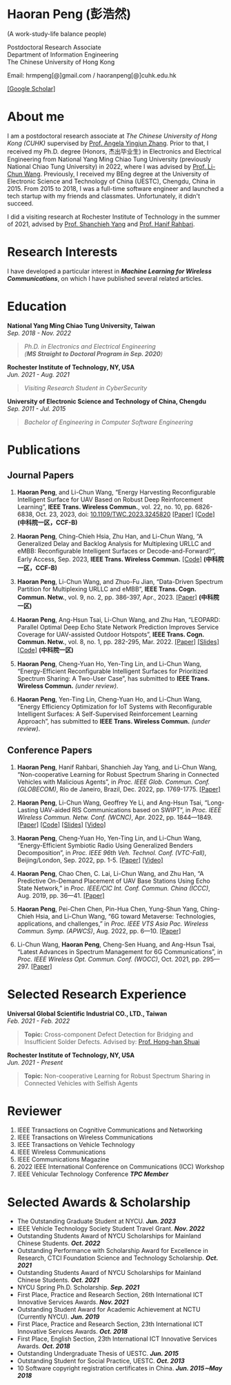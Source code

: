 # Haoran Peng (彭浩然)
(A work-study-life balance people)<br>

Postdoctoral Research Associate<br>
Department of Information Engineering<br>
The Chinese University of Hong Kong<br>
<!-- Postdoctoral Fellow in ICCL Lab<br>
Department of Electrical and Computer Engineering<br>
National Yang Ming Chiao Tung University<br>
(Previously National Chiao Tung University)<br>
Rm. 516, MIRC Bldg, 1001 University Road<br>
Hsinchu, Taiwan 300<br> -->
Email: hrmpeng[@]gmail.com / haoranpeng[@]cuhk.edu.hk

<!--[[LinkedIn]](https://www.linkedin.com/in/phr-michael/)  -->
[[Google Scholar]](https://scholar.google.com/citations?hl=zh-TW&user=SXUH6y4AAAAJ)

# About me
I am a postdoctoral research associate at *The Chinese University of Hong Kong (CUHK)* supervised by [Prof. Angela Yingjun Zhang](https://staff.ie.cuhk.edu.hk/~yjzhang/). Prior to that, I received my Ph.D. degree (Honors, 杰出毕业生) in Electronics and Electrical Engineering from National Yang Ming Chiao Tung University (previously National Chiao Tung University) in 2022, where I was advised by [Prof. Li-Chun Wang](https://wang.web.nycu.edu.tw/). Previously, I received my BEng degree at the University of Electronic Science and Technology of China (UESTC), Chengdu, China in 2015. From 2015 to 2018, I was a full-time software engineer and launched a tech startup with my friends and classmates. Unfortunately, it didn't succeed. <br>

I did a visiting research at Rochester Institute of Technology in the summer of 2021, advised by [Prof. Shanchieh Yang](https://www.rit.edu/directory/sjyeec-shanchieh-yang) and [Prof. Hanif Rahbari](http://rahbari.csec.rit.edu/).

<!-- **I am currently on the academic job market, looking for faculty positions in ECE, CSE, etc., related to Machine Learning and optimization, with applications in Wireless Communications, Networking, and CyberSecurity. Please feel free to contact me if you are interested.** -->

# Research Interests

I have developed a particular interest in ***Machine Learning for Wireless Communications***, on which I have published several related articles.

# Education
**National Yang Ming Chiao Tung University, Taiwan** <br>
*Sep. 2018 - Nov. 2022*
>*Ph.D. in Electronics and Electrical Engineering*<br>
>*(**MS Straight to Doctoral Program in Sep. 2020**)*

**Rochester Institute of Technology, NY, USA**<br>
*Jun. 2021 - Aug. 2021*
>*Visiting Research Student in CyberSecurity*

**University of Electronic Science and Technology of China, Chengdu**<br>
*Sep. 2011 - Jul. 2015*
>*Bachelor of Engineering in Computer Software Engineering* 

# Publications
## Journal Papers

1. **Haoran Peng**, and Li-Chun Wang, “Energy Harvesting Reconfigurable Intelligent Surface for UAV Based on Robust Deep Reinforcement Learning”, **IEEE Trans. Wireless Commun.**, vol. 22, no. 10, pp. 6826-6838, Oct. 23, 2023, doi: [10.1109/TWC.2023.3245820](https://doi.org/10.1109/TWC.2023.3245820) [[Paper]](https://doi.org/10.1109/TWC.2023.3245820) [[Code]](https://github.com/Haoran-Peng/UAV-RIS_EnergyHarvesting) **(中科院一区，CCF-B)**
   
2. **Haoran Peng**, Ching-Chieh Hsia, Zhu Han, and Li-Chun Wang, “A Generalized Delay and Backlog Analysis for Multiplexing URLLC and eMBB: Reconfigurable Intelligent Surfaces or Decode-and-Forward?”, Early Access, Sep. 2023, **IEEE Trans. Wireless Commun.** [[Code]](https://github.com/Haoran-Peng/MartingaleMultiHop/tree/main) **(中科院一区，CCF-B)**

3. **Haoran Peng**, Li-Chun Wang, and Zhuo-Fu Jian, “Data-Driven Spectrum Partition for Multiplexing URLLC and eMBB”, **IEEE Trans. Cogn. Commun. Netw.**, vol. 9, no. 2, pp. 386-397, Apr., 2023. [[Paper]](https://ieeexplore.ieee.org/abstract/document/10003191) **(中科院一区)**

4. **Haoran Peng**, Ang-Hsun Tsai, Li-Chun Wang, and Zhu Han, “LEOPARD: Parallel Optimal Deep Echo State Network Prediction Improves Service Coverage for UAV-assisted Outdoor Hotspots”,  **IEEE Trans. Cogn. Commun. Netw.**, vol. 8, no. 1, pp. 282-295, Mar. 2022. [[Paper]](https://ieeexplore.ieee.org/document/9548955) [[Slides]](https://haoran-peng.github.io/Slides/LEOPARD_TCCN.pdf) [[Code]](https://github.com/Haoran-Peng/parallel_deep_echo_state_network) **(中科院一区)**

5. **Haoran Peng**, Cheng-Yuan Ho, Yen-Ting Lin, and Li-Chun Wang, “Energy-Efficient Reconfigurable Intelligent Surfaces for Prioritized Spectrum Sharing: A Two-User Case”, has submitted to **IEEE Trans. Wireless Commun.** *(under review)*.
   
6. **Haoran Peng**, Yen-Ting Lin, Cheng-Yuan Ho, and Li-Chun Wang, “Energy Efficiency Optimization for IoT Systems with Reconfigurable Intelligent Surfaces: A Self-Supervised Reinforcement Learning Approach”, has submitted to **IEEE Trans. Wireless Commun.** *(under review)*.

## Conference Papers

 1. **Haoran Peng**, Hanif Rahbari, Shanchieh Jay Yang, and Li-Chun Wang, “Non-cooperative Learning for Robust Spectrum Sharing in Connected Vehicles with Malicious Agents”, in *Proc. IEEE Glob. Commun. Conf. (GLOBECOM)*, Rio de Janeiro, Brazil, Dec. 2022, pp. 1769-1775. [[Paper]](https://ieeexplore.ieee.org/document/10000791)
 
 2. **Haoran Peng**, Li-Chun Wang, Geoffrey Ye Li, and Ang-Hsun Tsai, “Long-Lasting UAV-aided RIS Communications based on SWIPT”, in *Proc. IEEE Wireless Commun. Netw. Conf. (WCNC)*, Apr. 2022, pp. 1844—1849. [[Paper]](https://ieeexplore.ieee.org/document/9771999) [[Code]](https://github.com/Haoran-Peng/UAV-RIS_EH_DDPG) [[Slides]](https://haoran-peng.github.io/Slides/EH_UAV_RIS.pdf) [[Video]](https://www.bilibili.com/video/BV1jL4y1F7oA#reply112394783936)

 3. **Haoran Peng**, Cheng-Yuan Ho, Yen-Ting Lin, and Li-Chun Wang, “Energy-Efficient Symbiotic Radio Using Generalized Benders Decomposition”, in *Proc. IEEE 96th Veh. Technol. Conf. (VTC-Fall)*, Beijing/London, Sep. 2022, pp. 1-5. [[Paper]](https://ieeexplore.ieee.org/abstract/document/10013073) [[Video]](https://www.bilibili.com/video/BV1mG4y1s7WW/)
 
 4. **Haoran Peng**, Chao Chen, C. Lai, Li-Chun Wang, and Zhu Han, “A Predictive On-Demand Placement of UAV Base Stations Using Echo State Network,” in *Proc. IEEE/CIC Int. Conf. Commun. China (ICCC)*, Aug. 2019, pp. 36—41. [[Paper]](https://ieeexplore.ieee.org/document/8855868) 
 
 5. **Haoran Peng**, Pei-Chen Chen, Pin-Hua Chen, Yung-Shun Yang, Ching-Chieh Hsia, and Li-Chun Wang, “6G toward Metaverse: Technologies, applications, and challenges,” in *Proc. IEEE VTS Asia Pac. Wireless Commun. Symp. (APWCS)*, Aug. 2022, pp. 6—10. [[Paper]](https://ieeexplore.ieee.org/abstract/document/9906483)
 
 6. Li-Chun Wang, **Haoran Peng**, Cheng-Sen Huang, and Ang-Hsun Tsai, “Latest Advances in Spectrum Management for 6G Communications”, in *Proc. IEEE Wireless Opt. Commun. Conf. (WOCC)*, Oct. 2021, pp. 295—297. [[Paper]](https://ieeexplore.ieee.org/document/9603218)

# Selected Research Experience

**Universal Global Scientific Industrial CO., LTD., Taiwan**<br>
*Feb. 2021 - Feb. 2022*
>**Topic:** Cross-component Defect Detection for Bridging and Insufficient Solder Defects. Advised by: [Prof. Hong-han Shuai](https://basiclab.lab.nycu.edu.tw)

**Rochester Institute of Technology, NY, USA**<br>
*Jun. 2021 - Present*
>**Topic:** Non-cooperative Learning for Robust Spectrum Sharing in Connected Vehicles with Selfish Agents

# Reviewer

1. IEEE Transactions on Cognitive Communications and Networking
2. IEEE Transactions on Wireless Communications
3. IEEE Transactions on Vehicle Technology
4. IEEE Wireless Communications
5. IEEE Communications Magazine
6. 2022 IEEE International Conference on Communications (ICC) Workshop
7. IEEE Vehicular Technology Conference ***TPC Member***

# Selected Awards & Scholarship

 - The Outstanding Graduate Student at NYCU. ***Jun. 2023***
 - IEEE Vehicle Technology Society Student Travel Grant.  ***Nov. 2022***
 - Outstanding Students Award of NYCU Scholarships for Mainland Chinese Students.  ***Oct. 2022***
 - Outstanding Performance with Scholarship Award for Excellence in Research, CTCI Foundation Science and Technology Scholarship. ***Oct. 2021***
 - Outstanding Students Award of NYCU Scholarships for Mainland Chinese Students.  ***Oct. 2021***
 - NYCU Spring Ph.D. Scholarship. ***Sep. 2021***
 - First Place, Practice and Research Section, 26th International ICT Innovative Services Awards.   ***Nov. 2021***
 - Outstanding Student Award for Academic Achievement at NCTU (Currently NYCU). ***Jun. 2019***
 - First Place, Practice and Research Section, 23th International ICT Innovative Services Awards. ***Oct. 2018***
 - First Place, English Section, 23th  International ICT Innovative Services Awards. ***Oct. 2018***
 - Outstanding Undergraduate Thesis of UESTC. ***Jun. 2015***
 - Outstanding Student for Social Practice, UESTC. ***Oct. 2013***
 - 10 Software copyright registration certificates in China. ***Jun. 2015∼May 2018***
